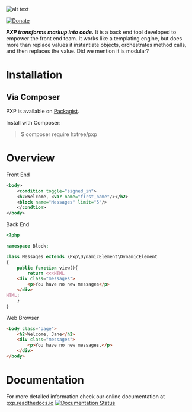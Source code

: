 ![alt text](https://github.com/hxtree/PXP/raw/master/docs/logo/179x100.jpg "PXP")

[![Donate](https://img.shields.io/badge/Donate-PayPal-green.svg)](https://paypal.me/hxtree)

***PXP transforms markup into code.***  It is a back end tool developed to empower the front end team.
It works like a templating engine, but does more than replace values it instantiate objects, orchestrates method calls,
and then replaces the value. Did we mention it is modular? 


# Installation
## Via Composer

PXP is available on [Packagist](https://packagist.org/packages/hxtree/pxp).

Install with Composer:
>$ composer require hxtree/pxp

# Overview
Front End
```XML
<body>
	<condition toggle="signed_in">
	<h2>Welcome, <var name="first_name"/></h2>
	<block name="Messages" limit="5"/>
	</condtion>
</body>
```

Back End
```php
<?php

namespace Block;

class Messages extends \Pxp\DynamicElement\DynamicElement
{
	public function view(){
		return <<<HTML
	<div class="messages">
		<p>You have no new messages</p>
	</div>
HTML;
	}
}
```

Web Browser
```HTML
<body class="page">
	<h2>Welcome, Jane</h2>
	<div class="messages">
		<p>You have no new messages.</p>
	</div>
</body>
```

# Documentation
For more detailed information check our online documentation at [pxp.readthedocs.io](pxp.readthedocs.io)
[![Documentation Status](https://readthedocs.org/projects/pxp/badge/?version=latest)](https://pxp.readthedocs.io/en/latest/?badge=latest)